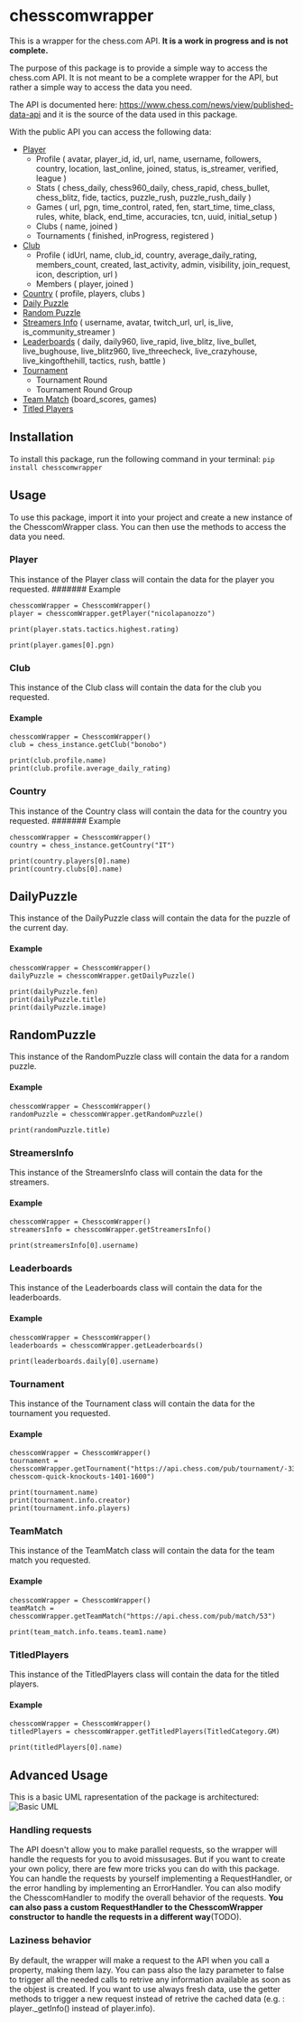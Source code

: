 # chesscomwrapper 
This is a wrapper for the chess.com API. **It is a work in progress and is not complete.**

The purpose of this package is to provide a simple way to access the chess.com API. It is not meant to be a complete wrapper for the API, but rather a simple way to access the data you need.

The API is documented here: https://www.chess.com/news/view/published-data-api and it is the source of the data used in this package.

With the public API you can access the following data:
- [Player](#player)
    - Profile ( avatar, player_id, id, url, name, username, followers, country, location, last_online, joined, status, is_streamer, verified, league )
    - Stats ( chess_daily, chess960_daily, chess_rapid, chess_bullet, chess_blitz, fide, tactics, puzzle_rush, puzzle_rush_daily )
    - Games ( url, pgn, time_control, rated, fen, start_time, time_class, rules, white, black, end_time, accuracies, tcn, uuid, initial_setup )
    - Clubs ( name, joined )
    - Tournaments ( finished, inProgress, registered )
- [Club](#club)
    - Profile ( idUrl, name, club_id, country, average_daily_rating, members_count, created, last_activity, admin, visibility, join_request, icon, description, url )
    - Members ( player, joined )
- [Country](#country) ( profile, players, clubs )
- [Daily Puzzle](#dailypuzzle)
- [Random Puzzle](#RandomPuzzle)
- [Streamers Info](#stremersinfo) ( username, avatar, twitch_url, url, is_live, is_community_streamer )
- [Leaderboards](#leaderboards) ( daily, daily960, live_rapid, live_blitz, live_bullet, live_bughouse, live_blitz960, live_threecheck, live_crazyhouse, live_kingofthehill, tactics, rush, battle )
- [Tournament](#tournament)
    - Tournament Round
    - Tournament Round Group
- [Team Match](#teammatch) (board_scores, games)
- [Titled Players](#titledplayers)


## Installation
To install this package, run the following command in your terminal:
`pip install chesscomwrapper`

## Usage
To use this package, import it into your project and create a new instance of the ChesscomWrapper class. You can then use the methods to access the data you need.



### Player
This instance of the Player class will contain the data for the player you requested.
####### Example
```
chesscomWrapper = ChesscomWrapper()
player = chesscomWrapper.getPlayer("nicolapanozzo")

print(player.stats.tactics.highest.rating)

print(player.games[0].pgn)
```
### Club
This instance of the Club class will contain the data for the club you requested.

#### Example
```
chesscomWrapper = ChesscomWrapper()
club = chess_instance.getClub("bonobo")
       
print(club.profile.name)
print(club.profile.average_daily_rating)
```
### Country
This instance of the Country class will contain the data for the country you requested.
####### Example
```
chesscomWrapper = ChesscomWrapper()
country = chess_instance.getCountry("IT")

print(country.players[0].name)
print(country.clubs[0].name)
```
## DailyPuzzle
This instance of the DailyPuzzle class will contain the data for the puzzle of the current day.
#### Example
```
chesscomWrapper = ChesscomWrapper()
dailyPuzzle = chesscomWrapper.getDailyPuzzle()

print(dailyPuzzle.fen)
print(dailyPuzzle.title)
print(dailyPuzzle.image)
```
## RandomPuzzle
This instance of the RandomPuzzle class will contain the data for a random puzzle.
#### Example
```
chesscomWrapper = ChesscomWrapper()
randomPuzzle = chesscomWrapper.getRandomPuzzle()

print(randomPuzzle.title)
```
### StreamersInfo
This instance of the StreamersInfo class will contain the data for the streamers.
#### Example
```
chesscomWrapper = ChesscomWrapper()
streamersInfo = chesscomWrapper.getStreamersInfo()

print(streamersInfo[0].username)
```
### Leaderboards
This instance of the Leaderboards class will contain the data for the leaderboards.
#### Example
```
chesscomWrapper = ChesscomWrapper()
leaderboards = chesscomWrapper.getLeaderboards()

print(leaderboards.daily[0].username)
```
### Tournament
This instance of the Tournament class will contain the data for the tournament you requested.
#### Example
```
chesscomWrapper = ChesscomWrapper()
tournament = chesscomWrapper.getTournament("https://api.chess.com/pub/tournament/-33rd-chesscom-quick-knockouts-1401-1600")

print(tournament.name)
print(tournament.info.creator)
print(tournament.info.players)
```
### TeamMatch
This instance of the TeamMatch class will contain the data for the team match you requested.
#### Example
```
chesscomWrapper = ChesscomWrapper()
teamMatch = chesscomWrapper.getTeamMatch("https://api.chess.com/pub/match/53")

print(team_match.info.teams.team1.name)
```
### TitledPlayers
This instance of the TitledPlayers class will contain the data for the titled players.
#### Example
```
chesscomWrapper = ChesscomWrapper()
titledPlayers = chesscomWrapper.getTitledPlayers(TitledCategory.GM)

print(titledPlayers[0].name)
```

## Advanced Usage
This is a basic UML rapresentation of the package is architectured:
![Basic UML](doc/UML.png)
### Handling requests
The API doesn't allow you to make parallel requests, so the wrapper will handle the requests for you to avoid missusages.
But if you want to create your own policy, there are few more tricks you can do with this package. You can handle the requests by yourself implementing a RequestHandler, or the error handling by implementing an ErrorHandler. You can also modify the ChesscomHandler to modify the overall behavior of the requests. **You can also pass a custom RequestHandler to the ChesscomWrapper constructor to handle the requests in a different way**(TODO).

### Laziness behavior
By default, the wrapper will make a request to the API when you call a property, making them lazy. You can pass also the lazy parameter to false to trigger all the needed calls to retrive any information available as soon as the objest is created. If you want to use always fresh data,  use the getter methods to trigger a new request instead of retrive the cached data (e.g. : player._getInfo() instead of player.info).